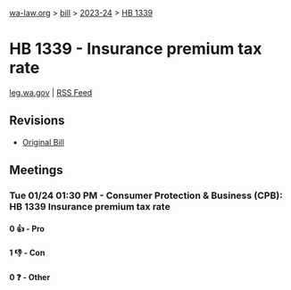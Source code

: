 [wa-law.org](/) > [bill](/bill/) > [2023-24](/bill/2023-24/) > [HB 1339](/bill/2023-24/hb/1339/)

# HB 1339 - Insurance premium tax rate
[leg.wa.gov](https://app.leg.wa.gov/billsummary?BillNumber=1339&Year=2023&Initiative=false) | [RSS Feed](./rss.xml)

## Revisions
* [Original Bill](1/)

## Meetings
### Tue 01/24 01:30 PM - Consumer Protection & Business (CPB): HB 1339 Insurance premium tax rate
#### 0 👍 - Pro

#### 1 👎 - Con

#### 0 ❓ - Other
